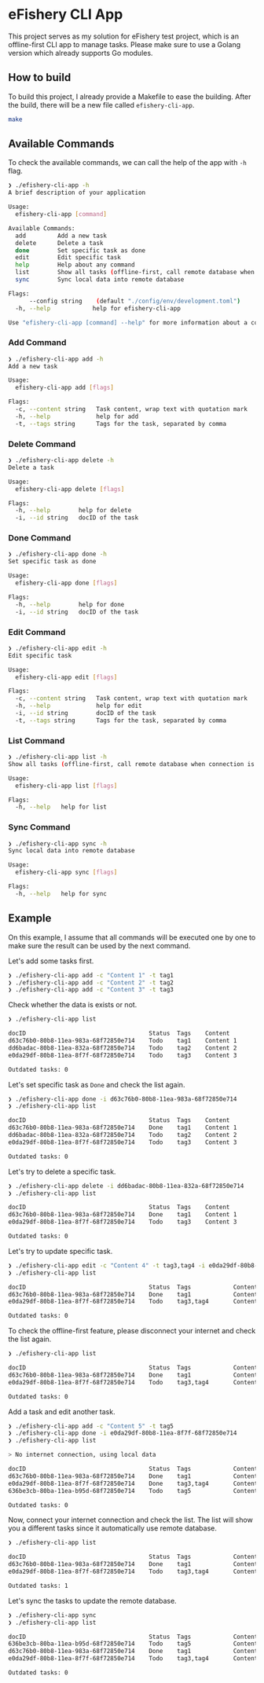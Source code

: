 # eFishery CLI App

This project serves as my solution for eFishery test project, which is an offline-first CLI app to manage tasks. Please make sure to use a Golang version which already supports Go modules.

## How to build

To build this project, I already provide a Makefile to ease the building. After the build, there will be a new file called `efishery-cli-app`.

```sh
make
```

## Available Commands

To check the available commands, we can call the help of the app with `-h` flag.

```sh
❯ ./efishery-cli-app -h
A brief description of your application

Usage:
  efishery-cli-app [command]

Available Commands:
  add         Add a new task
  delete      Delete a task
  done        Set specific task as done
  edit        Edit specific task
  help        Help about any command
  list        Show all tasks (offline-first, call remote database when connection is available)
  sync        Sync local data into remote database

Flags:
      --config string    (default "./config/env/development.toml")
  -h, --help            help for efishery-cli-app

Use "efishery-cli-app [command] --help" for more information about a command.
```

### Add Command

```sh
❯ ./efishery-cli-app add -h
Add a new task

Usage:
  efishery-cli-app add [flags]

Flags:
  -c, --content string   Task content, wrap text with quotation mark
  -h, --help             help for add
  -t, --tags string      Tags for the task, separated by comma
```

### Delete Command

```sh
❯ ./efishery-cli-app delete -h
Delete a task

Usage:
  efishery-cli-app delete [flags]

Flags:
  -h, --help        help for delete
  -i, --id string   docID of the task
```

### Done Command

```sh
❯ ./efishery-cli-app done -h
Set specific task as done

Usage:
  efishery-cli-app done [flags]

Flags:
  -h, --help        help for done
  -i, --id string   docID of the task
```

### Edit Command

```sh
❯ ./efishery-cli-app edit -h
Edit specific task

Usage:
  efishery-cli-app edit [flags]

Flags:
  -c, --content string   Task content, wrap text with quotation mark
  -h, --help             help for edit
  -i, --id string        docID of the task
  -t, --tags string      Tags for the task, separated by comma
```

### List Command

```sh
❯ ./efishery-cli-app list -h
Show all tasks (offline-first, call remote database when connection is available)

Usage:
  efishery-cli-app list [flags]

Flags:
  -h, --help   help for list
```

### Sync Command

```sh
❯ ./efishery-cli-app sync -h
Sync local data into remote database

Usage:
  efishery-cli-app sync [flags]

Flags:
  -h, --help   help for sync
```

## Example

On this example, I assume that all commands will be executed one by one to make sure the result can be used by the next command.

Let's add some tasks first.

```sh
❯ ./efishery-cli-app add -c "Content 1" -t tag1
❯ ./efishery-cli-app add -c "Content 2" -t tag2
❯ ./efishery-cli-app add -c "Content 3" -t tag3
```

Check whether the data is exists or not.

```sh
❯ ./efishery-cli-app list

docID                                   Status  Tags    Content
d63c76b0-80b8-11ea-983a-68f72850e714    Todo    tag1    Content 1
dd6badac-80b8-11ea-832a-68f72850e714    Todo    tag2    Content 2
e0da29df-80b8-11ea-8f7f-68f72850e714    Todo    tag3    Content 3

Outdated tasks: 0
```

Let's set specific task as `Done` and check the list again.

```sh
❯ ./efishery-cli-app done -i d63c76b0-80b8-11ea-983a-68f72850e714
❯ ./efishery-cli-app list

docID                                   Status  Tags    Content
d63c76b0-80b8-11ea-983a-68f72850e714    Done    tag1    Content 1
dd6badac-80b8-11ea-832a-68f72850e714    Todo    tag2    Content 2
e0da29df-80b8-11ea-8f7f-68f72850e714    Todo    tag3    Content 3

Outdated tasks: 0
```

Let's try to delete a specific task.

```sh
❯ ./efishery-cli-app delete -i dd6badac-80b8-11ea-832a-68f72850e714
❯ ./efishery-cli-app list

docID                                   Status  Tags    Content
d63c76b0-80b8-11ea-983a-68f72850e714    Done    tag1    Content 1
e0da29df-80b8-11ea-8f7f-68f72850e714    Todo    tag3    Content 3

Outdated tasks: 0
```

Let's try to update specific task.

```sh
❯ ./efishery-cli-app edit -c "Content 4" -t tag3,tag4 -i e0da29df-80b8-11ea-8f7f-68f72850e714
❯ ./efishery-cli-app list

docID                                   Status  Tags            Content
d63c76b0-80b8-11ea-983a-68f72850e714    Done    tag1            Content 1
e0da29df-80b8-11ea-8f7f-68f72850e714    Todo    tag3,tag4       Content 4

Outdated tasks: 0
```

To check the offline-first feature, please disconnect your internet and check the list again.

```sh
❯ ./efishery-cli-app list

docID                                   Status  Tags            Content
d63c76b0-80b8-11ea-983a-68f72850e714    Done    tag1            Content 1
e0da29df-80b8-11ea-8f7f-68f72850e714    Todo    tag3,tag4       Content 4

Outdated tasks: 0
```

Add a task and edit another task.

```sh
❯ ./efishery-cli-app add -c "Content 5" -t tag5
❯ ./efishery-cli-app done -i e0da29df-80b8-11ea-8f7f-68f72850e714
❯ ./efishery-cli-app list

> No internet connection, using local data

docID                                   Status  Tags            Content
d63c76b0-80b8-11ea-983a-68f72850e714    Done    tag1            Content 1
e0da29df-80b8-11ea-8f7f-68f72850e714    Done    tag3,tag4       Content 4
636be3cb-80ba-11ea-b95d-68f72850e714    Todo    tag5            Content 5

Outdated tasks: 0
```

Now, connect your internet connection and check the list. The list will show you a different tasks since it automatically use remote database.

```sh
❯ ./efishery-cli-app list

docID                                   Status  Tags            Content
d63c76b0-80b8-11ea-983a-68f72850e714    Done    tag1            Content 1
e0da29df-80b8-11ea-8f7f-68f72850e714    Todo    tag3,tag4       Content 4

Outdated tasks: 1
```

Let's sync the tasks to update the remote database.

```sh
❯ ./efishery-cli-app sync
❯ ./efishery-cli-app list

docID                                   Status  Tags            Content
636be3cb-80ba-11ea-b95d-68f72850e714    Todo    tag5            Content 5
d63c76b0-80b8-11ea-983a-68f72850e714    Done    tag1            Content 1
e0da29df-80b8-11ea-8f7f-68f72850e714    Todo    tag3,tag4       Content 4

Outdated tasks: 0
```
